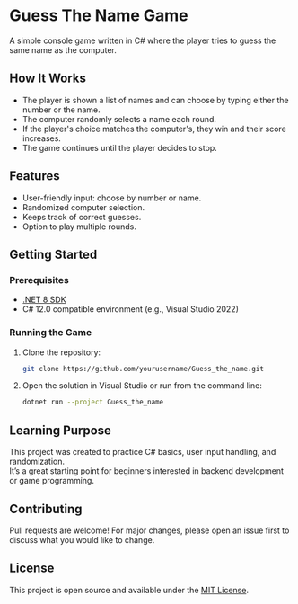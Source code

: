 # Guess The Name Game

A simple console game written in C# where the player tries to guess the same name as the computer.

## How It Works

- The player is shown a list of names and can choose by typing either the number or the name.
- The computer randomly selects a name each round.
- If the player's choice matches the computer's, they win and their score increases.
- The game continues until the player decides to stop.

## Features

- User-friendly input: choose by number or name.
- Randomized computer selection.
- Keeps track of correct guesses.
- Option to play multiple rounds.

## Getting Started

### Prerequisites

- [.NET 8 SDK](https://dotnet.microsoft.com/en-us/download/dotnet/8.0)
- C# 12.0 compatible environment (e.g., Visual Studio 2022)

### Running the Game

1. Clone the repository:
    ```bash
    git clone https://github.com/yourusername/Guess_the_name.git
    ```
2. Open the solution in Visual Studio or run from the command line:
    ```bash
    dotnet run --project Guess_the_name
    ```

## Learning Purpose

This project was created to practice C# basics, user input handling, and randomization.  
It’s a great starting point for beginners interested in backend development or game programming.

## Contributing

Pull requests are welcome! For major changes, please open an issue first to discuss what you would like to change.

## License

This project is open source and available under the [MIT License](LICENSE).
